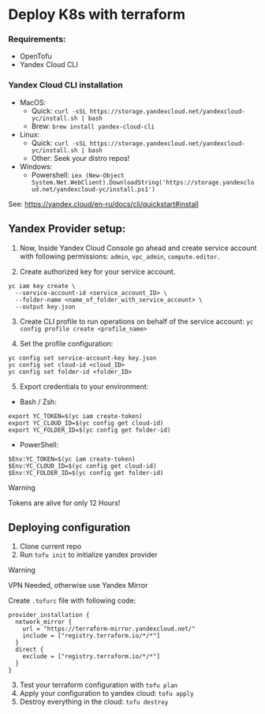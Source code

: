 # Deploy K8s with terraform

### Requirements:
* OpenTofu
* Yandex Cloud CLI

### Yandex Cloud CLI installation
* MacOS:
  * Quick: `curl -sSL https://storage.yandexcloud.net/yandexcloud-yc/install.sh | bash`
  * Brew: `brew install yandex-cloud-cli`
* Linux:
  * Quick: `curl -sSL https://storage.yandexcloud.net/yandexcloud-yc/install.sh | bash`
  * Other: Seek your distro repos!
* Windows: 
  * Powershell: `iex (New-Object System.Net.WebClient).DownloadString('https://storage.yandexcloud.net/yandexcloud-yc/install.ps1')`

See: https://yandex.cloud/en-ru/docs/cli/quickstart#install

## Yandex Provider setup:

1. Now, Inside Yandex Cloud Console go ahead and create service account with following permissions: `admin`, `vpc_admin`, `compute.editor`.

2. Create authorized key for your service account.
```
yc iam key create \
  --service-account-id <service_account_ID> \
  --folder-name <name_of_folder_with_service_account> \
  --output key.json
```
3. Create CLI profile to run operations on behalf of the service account:
   `yc config profile create <profile_name>`

4. Set the profile configuration:
```
yc config set service-account-key key.json 
yc config set cloud-id <cloud_ID> 
yc config set folder-id <folder_ID>
```

5. Export credentials to your environment:
* Bash / Zsh:
```
export YC_TOKEN=$(yc iam create-token)
export YC_CLOUD_ID=$(yc config get cloud-id)
export YC_FOLDER_ID=$(yc config get folder-id)
```

* PowerShell:
```
$Env:YC_TOKEN=$(yc iam create-token) 
$Env:YC_CLOUD_ID=$(yc config get cloud-id) 
$Env:YC_FOLDER_ID=$(yc config get folder-id)
```
> [!WARNING] 
> Tokens are alive for only 12 Hours!

## Deploying configuration

1. Clone current repo
2. Run `tofu init` to initialize yandex provider

> [!WARNING]
> VPN Needed, otherwise use Yandex Mirror

Create `.tofurc` file with following code: 
```HCL
provider_installation {
  network_mirror {
    url = "https://terraform-mirror.yandexcloud.net/"
    include = ["registry.terraform.io/*/*"]
  }
  direct {
    exclude = ["registry.terraform.io/*/*"]
  }
}
```
3. Test your terraform configuration with `tofu plan`
4. Apply your configuration to yandex cloud: `tofu apply`
5. Destroy everything in the cloud: `tofu destroy`
